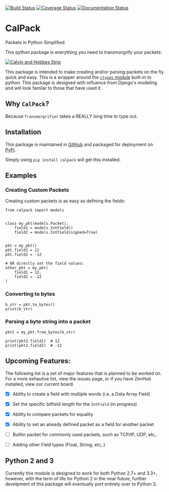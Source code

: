 [![Build Status](https://travis-ci.org/KronoSKoderS/CalPack.svg?branch=prod)](https://travis-ci.org/KronoSKoderS/CalPack) 
[![Coverage Status](https://coveralls.io/repos/github/KronoSKoderS/CalPack/badge.svg?branch=prod)](https://coveralls.io/github/KronoSKoderS/CalPack?branch=dev) 
[![Documentation Status](https://readthedocs.org/projects/concorde/badge/?version=latest)](http://concorde.readthedocs.io/en/latest/?badge=latest)

# CalPack
Packets in Python Simplified.  

This python package is everything you need to transmorgrify your packets:  

[![Calvin and Hobbes Strip](http://assets.amuniversal.com/8d40c700deba01317193005056a9545d)](http://www.gocomics.com/calvinandhobbes/1987/03/23)

This package is intended to make creating and/or parsing packets on the fly quick and easy.  This is a wrapper around 
the [`ctypes` module](https://docs.python.org/dev/library/ctypes.html) built-in to python. This package is designed 
with influence from Django's modeling and will look familar to those that have used it. 

## Why `CalPack`?

Because `Transmorgrifier` takes a REALLY long time to type out.  

## Installation

This package is maintained in [GitHub](https://github.com/KronoSKoderS/CalPack) and packaged for deployment on [PyPi](https://pypi.python.org/pypi/calpack).  

Simply using `pip install calpack` will get this installed.  
 
## Examples
### Creating Custom Packets

Creating custom packets is as easy as defining the fields:
    
    from calpack import models
    
    
    class my_pkt(models.Packet):
        field1 = models.IntField()
        field2 = models.IntField(signed=True)


    pkt = my_pkt()
    pkt.field1 = 12
    pkt.field2 = -12

    # OR directly set the field values:
    other_pkt = my_pkt(
        field1 = 12,
        field2 = -12
    )

### Converting to bytes

    b_str = pkt.to_bytes()
    print(b_str)

### Parsing a byte string into a packet

    pkt2 = my_pkt.from_bytes(b_str)

    print(pkt2.field1)  # 12
    print(pkt2.field2)  # -12


## Upcoming Features:

The following list is a set of major features that is planned to be worked on.  For a more exhautive list, view the 
issues page, or if you have ZenHub installed, view our current board. 

- [x] Ability to create a field with multiple words (i.e. a Data Array Field)
- [x] Set the specific bitfield length for the `IntField` (in progress)
- [x] Ability to compare packets for equality
- [x] Ability to set an already defined packet as a field for another packet
- [ ] Builtin packet for commonly used packets, such as TCP/IP, UDP, etc,.
- [ ] Adding other Field types (Float, String, etc,.)


## Python 2 and 3
Currently this module is designed to work for both Python 2.7+ and 3.3+, however, with the term of life for Python 2 in the 
near future, further develpment of this package will eventually port entirely over to Python 3.  
